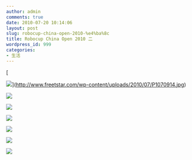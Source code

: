 ```yaml
---
author: admin
comments: true
date: 2010-07-20 10:14:06
layout: post
slug: robocup-china-open-2010-%e4%ba%8c
title: Robocup China Open 2010 二
wordpress_id: 999
categories:
- 生活
---
```


[  

![](http://www.freetstar.com/wp-content/uploads/2010/07/P1070914-1024x768.jpg)](http://www.freetstar.com/wp-content/uploads/2010/07/P1070914.jpg)

![](http://image163.poco.cn/mypoco/myphoto/20100720/09/5558833020100720094850010_640.jpg)

![](http://image163.poco.cn/mypoco/myphoto/20100720/09/5558833020100720094813092_640.jpg)

![](http://image163.poco.cn/mypoco/myphoto/20100720/09/5558833020100720094739061_640.jpg)

<!-- more -->

![](http://image163.poco.cn/mypoco/myphoto/20100720/09/5558833020100720094705018_640.jpg)

![](http://image163.poco.cn/mypoco/myphoto/20100720/09/5558833020100720094631099_640.jpg)

![](http://image163.poco.cn/mypoco/myphoto/20100720/09/5558833020100720094553075_640.jpg)


